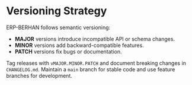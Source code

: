 # Versioning Strategy

ERP-BERHAN follows semantic versioning:

- **MAJOR** versions introduce incompatible API or schema changes.
- **MINOR** versions add backward-compatible features.
- **PATCH** versions fix bugs or documentation.

Tag releases with `vMAJOR.MINOR.PATCH` and document breaking changes in `CHANGELOG.md`.
Maintain a `main` branch for stable code and use feature branches for development.
